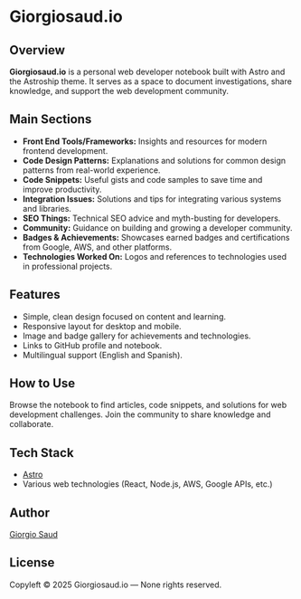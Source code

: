 # Giorgiosaud.io

## Overview

**Giorgiosaud.io** is a personal web developer notebook built with Astro and the Astroship theme. It serves as a space to document investigations, share knowledge, and support the web development community.

## Main Sections

- **Front End Tools/Frameworks:** Insights and resources for modern frontend development.
- **Code Design Patterns:** Explanations and solutions for common design patterns from real-world experience.
- **Code Snippets:** Useful gists and code samples to save time and improve productivity.
- **Integration Issues:** Solutions and tips for integrating various systems and libraries.
- **SEO Things:** Technical SEO advice and myth-busting for developers.
- **Community:** Guidance on building and growing a developer community.
- **Badges & Achievements:** Showcases earned badges and certifications from Google, AWS, and other platforms.
- **Technologies Worked On:** Logos and references to technologies used in professional projects.

## Features

- Simple, clean design focused on content and learning.
- Responsive layout for desktop and mobile.
- Image and badge gallery for achievements and technologies.
- Links to GitHub profile and notebook.
- Multilingual support (English and Spanish).

## How to Use

Browse the notebook to find articles, code snippets, and solutions for web development challenges. Join the community to share knowledge and collaborate.

## Tech Stack

- [Astro](https://astro.build/)
- Various web technologies (React, Node.js, AWS, Google APIs, etc.)

## Author

[Giorgio Saud](https://github.com/giorgiosaud)

## License

Copyleft © 2025 Giorgiosaud.io — None rights reserved.